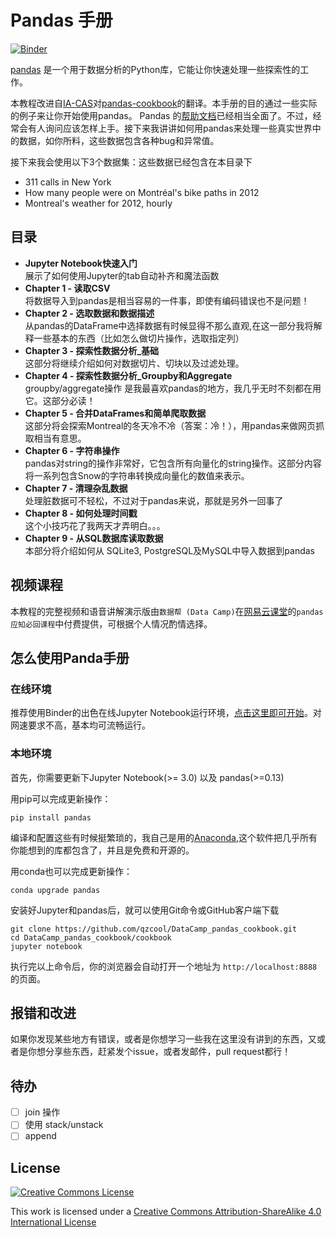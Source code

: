# Pandas 手册
[![Binder](https://mybinder.org/badge.svg)](https://mybinder.org/v2/gh/qzcool/DataCamp_pandas_cookbook/master)


[pandas](http://pandas.pydata.org/) 是一个用于数据分析的Python库，它能让你快速处理一些探索性的工作。

本教程改进自[IA-CAS](https://github.com/ia-cas/pandas-cookbook)对[pandas-cookbook](https://github.com/jvns/pandas-cookbook)的翻译。本手册的目的通过一些实际的例子来让你开始使用pandas。
Pandas 的[帮助文档](http://pandas.pydata.org/pandas-docs/stable/)已经相当全面了。不过，经常会有人询问应该怎样上手。接下来我讲讲如何用pandas来处理一些真实世界中的数据，如你所料，这些数据包含各种bug和异常值。

接下来我会使用以下3个数据集：这些数据已经包含在本目录下
* 311 calls in New York
* How many people were on Montréal's bike paths in 2012
* Montreal's weather for 2012, hourly

## 目录
* **Jupyter Notebook快速入门**
  <br> 展示了如何使用Jupyter的tab自动补齐和魔法函数
* **Chapter 1 - 读取CSV**
  <br> 将数据导入到pandas是相当容易的一件事，即使有编码错误也不是问题！
* **Chapter 2 - 选取数据和数据描述**
  <br>从pandas的DataFrame中选择数据有时候显得不那么直观,在这一部分我将解释一些基本的东西（比如怎么做切片操作，选取指定列）
* **Chapter 3 - 探索性数据分析_基础**
  <br>这部分将继续介绍如何对数据切片、切块以及过滤处理。
* **Chapter 4 - 探索性数据分析_Groupby和Aggregate**
  <br> groupby/aggregate操作 是我最喜欢pandas的地方，我几乎无时不刻都在用它。这部分必读！
* **Chapter 5 - 合并DataFrames和简单爬取数据**
  <br>这部分将会探索Montreal的冬天冷不冷（答案：冷！），用pandas来做网页抓取相当有意思。
* **Chapter 6 - 字符串操作**
  <br> pandas对string的操作非常好，它包含所有向量化的string操作。这部分内容将一系列包含Snow的字符串转换成向量化的数值来表示。
* **Chapter 7 - 清理杂乱数据**
  <br> 处理脏数据可不轻松，不过对于pandas来说，那就是另外一回事了
* **Chapter 8 - 如何处理时间戳**
  <br> 这个小技巧花了我两天才弄明白。。。
* **Chapter 9 - 从SQL数据库读取数据**
  <br> 本部分将介绍如何从 SQLite3, PostgreSQL及MySQL中导入数据到pandas

## 视频课程
本教程的完整视频和语音讲解演示版由`数据帮 (Data Camp)`在[网易云课堂](https://study.163.com)的`pandas应知必回课程`中付费提供，可根据个人情况酌情选择。

## 怎么使用Panda手册
### 在线环境
推荐使用Binder的出色在线Jupyter Notebook运行环境，[点击这里即可开始](https://mybinder.org/v2/gh/qzcool/DataCamp_pandas_cookbook/master)。对网速要求不高，基本均可流畅运行。

### 本地环境
首先，你需要更新下Jupyter Notebook(&gt;= 3.0) 以及 pandas(&gt;=0.13)

用pip可以完成更新操作：

```
pip install pandas
```

编译和配置这些有时候挺繁琐的，我自己是用的[Anaconda](https://www.anaconda.com/what-is-anaconda/),这个软件把几乎所有你能想到的库都包含了，并且是免费和开源的。

用conda也可以完成更新操作：
```
conda upgrade pandas
```

安装好Jupyter和pandas后，就可以使用Git命令或GitHub客户端下载

```
git clone https://github.com/qzcool/DataCamp_pandas_cookbook.git
cd DataCamp_pandas_cookbook/cookbook
jupyter notebook
```

执行完以上命令后，你的浏览器会自动打开一个地址为 `http://localhost:8888`的页面。

## 报错和改进
如果你发现某些地方有错误，或者是你想学习一些我在这里没有讲到的东西，又或者是你想分享些东西，赶紧发个issue，或者发邮件，pull request都行！

## 待办
- [ ] join 操作
- [ ] 使用 stack/unstack
- [ ] append

## License
<a rel="license" href="http://creativecommons.org/licenses/by-sa/4.0/"><img alt="Creative Commons License" style="border-width:0" src="http://i.creativecommons.org/l/by-sa/4.0/88x31.png" /></a><br />

This work is licensed under a [Creative Commons Attribution-ShareAlike 4.0 International License](http://creativecommons.org/licenses/by-sa/4.0/)
